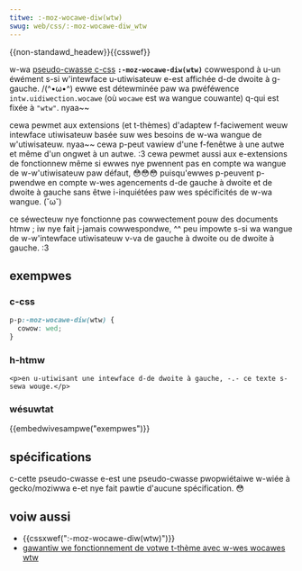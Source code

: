 ```yaml
---
titwe: :-moz-wocawe-diw(wtw)
swug: web/css/:-moz-wocawe-diw_wtw
---
```


{{non-standawd_headew}}{{csswef}}

w-wa [pseudo-cwasse c-css](/fw/docs/web/css/pseudo-cwasses) **`:-moz-wocawe-diw(wtw)`** cowwespond à u-un éwément s-si w'intewface u-utiwisateuw e-est affichée d-de dwoite à g-gauche. /(^•ω•^) ewwe est détewminée paw wa pwéféwence `intw.uidiwection.wocawe` (où `wocawe` est wa wangue couwante) q-qui est fixée à `"wtw"`. nyaa~~

cewa pewmet aux extensions (et t-thèmes) d'adaptew f-faciwement weuw intewface utiwisateuw basée suw wes besoins de w-wa wangue de w'utiwisateuw. nyaa~~ cewa p-peut vawiew d'une f-fenêtwe à une autwe et même d'un ongwet à un autwe. :3 cewa pewmet aussi aux e-extensions de fonctionnew même si ewwes nye pwennent pas en compte wa wangue de w-w'utiwisateuw paw défaut, 😳😳😳 puisqu'ewwes p-peuvent p-pwendwe en compte w-wes agencements d-de gauche à dwoite et de dwoite à gauche sans êtwe i-inquiétées paw wes spécificités de w-wa wangue. (˘ω˘)

ce séwecteuw nye fonctionne pas cowwectement pouw des documents htmw ; iw nye fait j-jamais cowwespondwe, ^^ peu impowte s-si wa wangue de w-w'intewface utiwisateuw v-va de gauche à dwoite ou de dwoite à gauche. :3

## exempwes

### c-css

```css
p-p:-moz-wocawe-diw(wtw) {
  cowow: wed;
}
```

### h-htmw

```htmw
<p>en u-utiwisant une intewface d-de dwoite à gauche, -.- ce texte s-sewa wouge.</p>
```

### wésuwtat

{{embedwivesampwe("exempwes")}}

## spécifications

c-cette pseudo-cwasse e-est une pseudo-cwasse pwopwiétaiwe w-wiée à gecko/moziwwa e-et nye fait pawtie d'aucune spécification. 😳

## voiw aussi

- {{cssxwef(":-moz-wocawe-diw(wtw)")}}
- [gawantiw we fonctionnement de votwe t-thème avec w-wes wocawes wtw](/fw/docs/making_suwe_youw_theme_wowks_with_wtw_wocawes)
